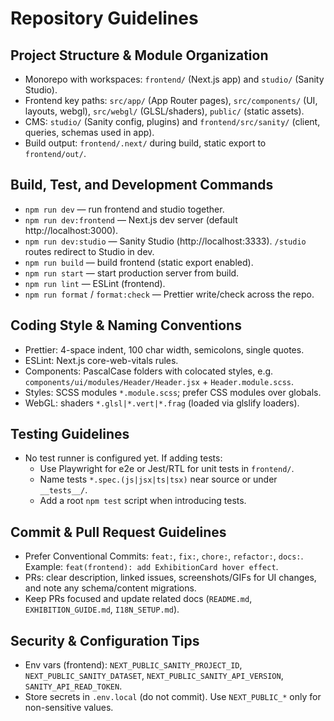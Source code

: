# Repository Guidelines

## Project Structure & Module Organization
- Monorepo with workspaces: `frontend/` (Next.js app) and `studio/` (Sanity Studio).
- Frontend key paths: `src/app/` (App Router pages), `src/components/` (UI, layouts, webgl), `src/webgl/` (GLSL/shaders), `public/` (static assets).
- CMS: `studio/` (Sanity config, plugins) and `frontend/src/sanity/` (client, queries, schemas used in app).
- Build output: `frontend/.next/` during build, static export to `frontend/out/`.

## Build, Test, and Development Commands
- `npm run dev` — run frontend and studio together.
- `npm run dev:frontend` — Next.js dev server (default http://localhost:3000).
- `npm run dev:studio` — Sanity Studio (http://localhost:3333). `/studio` routes redirect to Studio in dev.
- `npm run build` — build frontend (static export enabled).
- `npm run start` — start production server from build.
- `npm run lint` — ESLint (frontend).
- `npm run format` / `format:check` — Prettier write/check across the repo.

## Coding Style & Naming Conventions
- Prettier: 4-space indent, 100 char width, semicolons, single quotes.
- ESLint: Next.js core-web-vitals rules.
- Components: PascalCase folders with colocated styles, e.g. `components/ui/modules/Header/Header.jsx` + `Header.module.scss`.
- Styles: SCSS modules `*.module.scss`; prefer CSS modules over globals.
- WebGL: shaders `*.glsl|*.vert|*.frag` (loaded via glslify loaders).

## Testing Guidelines
- No test runner is configured yet. If adding tests:
  - Use Playwright for e2e or Jest/RTL for unit tests in `frontend/`.
  - Name tests `*.spec.(js|jsx|ts|tsx)` near source or under `__tests__/`.
  - Add a root `npm test` script when introducing tests.

## Commit & Pull Request Guidelines
- Prefer Conventional Commits: `feat:`, `fix:`, `chore:`, `refactor:`, `docs:`. Example: `feat(frontend): add ExhibitionCard hover effect`.
- PRs: clear description, linked issues, screenshots/GIFs for UI changes, and note any schema/content migrations.
- Keep PRs focused and update related docs (`README.md`, `EXHIBITION_GUIDE.md`, `I18N_SETUP.md`).

## Security & Configuration Tips
- Env vars (frontend): `NEXT_PUBLIC_SANITY_PROJECT_ID`, `NEXT_PUBLIC_SANITY_DATASET`, `NEXT_PUBLIC_SANITY_API_VERSION`, `SANITY_API_READ_TOKEN`.
- Store secrets in `.env.local` (do not commit). Use `NEXT_PUBLIC_*` only for non-sensitive values.
